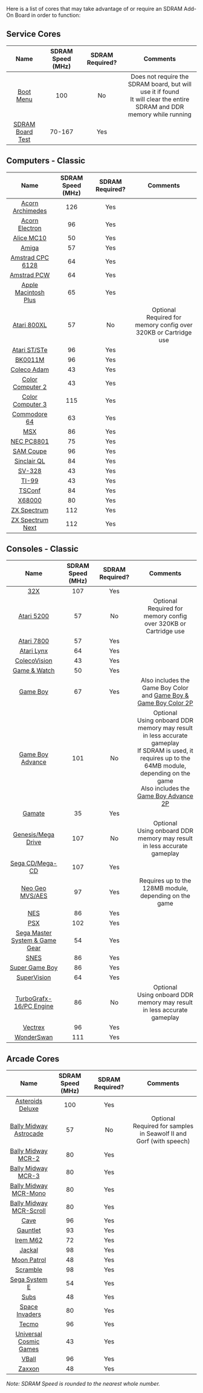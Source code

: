 Here is a list of cores that may take advantage of or require an SDRAM Add-On Board in order to function:
## Service Cores
| Name | SDRAM Speed (MHz) | SDRAM Required? | Comments |
|:---:|:---:|:---:|:---:|
| [Boot Menu](https://github.com/MiSTer-devel/Menu_MiSTer) | 100 | No | Does not require the SDRAM board, but will use it if found<br>It will clear the entire SDRAM and DDR memory while running |
| [SDRAM Board Test](https://github.com/MiSTer-devel/MemTest_MiSTer) | 70-167 | Yes | |

## Computers - Classic
| Name | SDRAM Speed (MHz) | SDRAM Required? | Comments |
|:---:|:---:|:---:|:---:|
| [Acorn Archimedes](https://github.com/MiSTer-devel/Archie_MiSTer) | 126 | Yes | |
| [Acorn Electron](https://github.com/MiSTer-devel/AcornElectron_MiSTer) | 96 | Yes | |
| [Alice MC10](https://github.com/MiSTer-devel/AliceMC10_MiSTer) | 50 | Yes | |
| [Amiga](https://github.com/MiSTer-devel/Minimig-AGA_MiSTer) | 57 | Yes | |
| [Amstrad CPC 6128](https://github.com/MiSTer-devel/Amstrad_MiSTer) | 64 | Yes | |
| [Amstrad PCW](https://github.com/MiSTer-devel/Amstrad-PCW_MiSTer) | 64 | Yes | |
| [Apple Macintosh Plus](https://github.com/MiSTer-devel/MacPlus_MiSTer) | 65 | Yes | |
| [Atari 800XL](https://github.com/MiSTer-devel/Atari800_MiSTer) | 57 | No | Optional<br>Required for memory config over 320KB or Cartridge use |
| [Atari ST/STe](https://github.com/MiSTer-devel/AtariST_MiSTer) | 96 | Yes | |
| [BK0011M](https://github.com/MiSTer-devel/BK0011M_MiSTer) | 96 | Yes | |
| [Coleco Adam](https://github.com/MiSTer-devel/ColecoAdam_MiSTer) | 43 | Yes | |
| [Color Computer 2](https://github.com/MiSTer-devel/CoCo2_MiSTer) | 43 | Yes | |
| [Color Computer 3](https://github.com/MiSTer-devel/CoCo3_MiSTer) | 115 | Yes | |
| [Commodore 64](https://github.com/MiSTer-devel/C64_MiSTer) | 63 | Yes | |
| [MSX](https://github.com/MiSTer-devel/MSX_MiSTer) | 86 | Yes | |
| [NEC PC8801](https://github.com/MiSTer-devel/PC88_MiSTer) | 75 | Yes | |
| [SAM Coupe](https://github.com/MiSTer-devel/SAM-Coupe_MiSTer) | 96 | Yes | |
| [Sinclair QL](https://github.com/MiSTer-devel/QL_MiSTer) | 84 | Yes | |
| [SV-328](https://github.com/MiSTer-devel/SVI328_MiSTer) | 43 | Yes | |
| [TI-99](https://github.com/MiSTer-devel/TI-99_4A_MiSTer) | 43 | Yes | |
| [TSConf](https://github.com/MiSTer-devel/TSConf_MiSTer) | 84 | Yes | |
| [X68000](https://github.com/MiSTer-devel/X68000_MiSTer) | 80 | Yes | |
| [ZX Spectrum](https://github.com/MiSTer-devel/ZX-Spectrum_MISTer) | 112 | Yes | |
| [ZX Spectrum Next](https://github.com/MiSTer-devel/ZXNext_MISTer) | 112 | Yes | |

## Consoles - Classic
| Name | SDRAM Speed (MHz) | SDRAM Required? | Comments |
|:---:|:---:|:---:|:---:|
| [32X](https://github.com/MiSTer-devel/S32X_MiSTer) | 107 | Yes | |
| [Atari 5200](https://github.com/MiSTer-devel/Atari800_MiSTer) | 57 | No | Optional<br>Required for memory config over 320KB or Cartridge use |
| [Atari 7800](https://github.com/MiSTer-devel/Atari7800_MiSTer) | 57 | Yes | |
| [Atari Lynx](https://github.com/MiSTer-devel/AtariLynx_MiSTer) | 64 | Yes | |
| [ColecoVision](https://github.com/MiSTer-devel/ColecoVision_MiSTer) | 43 | Yes | |
| [Game & Watch](https://github.com/MiSTer-devel/GnW_MiSTer) | 50 | Yes | |
| [Game Boy](https://github.com/MiSTer-devel/Gameboy_MiSTer) | 67 | Yes | Also includes the Game Boy Color and [Game Boy & Game Boy Color 2P](https://github.com/MiSTer-devel/Gameboy_MiSTer/tree/Gameboy2P) |
| [Game Boy Advance](https://github.com/MiSTer-devel/GBA_MiSTer) | 101 | No | Optional<br>Using onboard DDR memory may result in less accurate gameplay<br>If SDRAM is used, it requires up to the 64MB module, depending on the game<br>Also includes the [Game Boy Advance 2P](https://github.com/MiSTer-devel/GBA_MiSTer/tree/GBA2P) |
| [Gamate](https://github.com/MiSTer-devel/Gamate_MiSTer) | 35 | Yes | |
| [Genesis/Mega Drive](https://github.com/MiSTer-devel/Genesis_MiSTer) | 107 | No | Optional<br>Using onboard DDR memory may result in less accurate gameplay |
| [Sega CD/Mega-CD](https://github.com/MiSTer-devel/MegaCD_MiSTer) | 107 | Yes | |
| [Neo Geo MVS/AES](https://github.com/MiSTer-devel/NeoGeo_MiSTer) | 97 | Yes | Requires up to the 128MB module, depending on the game |
| [NES](https://github.com/MiSTer-devel/NES_MiSTer) | 86 | Yes | |
| [PSX](https://github.com/MiSTer-devel/PSX_MiSTer) | 102 | Yes | |
| [Sega Master System & Game Gear](https://github.com/MiSTer-devel/SMS_MiSTer) | 54 | Yes | |
| [SNES](https://github.com/MiSTer-devel/SNES_MiSTer) | 86 | Yes | |
| [Super Game Boy](https://github.com/MiSTer-devel/SGB_MiSTer) | 86 | Yes | |
| [SuperVision](https://github.com/MiSTer-devel/SuperVision_MiSTer) | 64 | Yes | |
| [TurboGrafx-16/PC Engine](https://github.com/MiSTer-devel/TurboGrafx16_MiSTer) | 86 | No | Optional<br>Using onboard DDR memory may result in less accurate gameplay |
| [Vectrex](https://github.com/MiSTer-devel/Vectrex_MiSTer) | 96 | Yes | |
| [WonderSwan](https://github.com/MiSTer-devel/WonderSwan_MiSTer) | 111 | Yes | |

## Arcade Cores
| Name | SDRAM Speed (MHz) | SDRAM Required? | Comments |
|:---:|:---:|:---:|:---:|
| [Asteroids Deluxe](https://github.com/MiSTer-devel/Arcade-AsteroidsDeluxe_MiSTer) | 100 | Yes | |
| [Bally Midway Astrocade](https://github.com/MiSTer-devel/Arcade-Astrocade_MiSTer) | 57 | No | Optional<br>Required for samples in Seawolf II and Gorf (with speech) |
| [Bally Midway MCR-2](https://github.com/MiSTer-devel/Arcade-MCR2_MiSTer) | 80 | Yes | |
| [Bally Midway MCR-3](https://github.com/MiSTer-devel/Arcade-MCR3_MiSTer) | 80 | Yes | |
| [Bally Midway MCR-Mono](https://github.com/MiSTer-devel/Arcade-MCR3Mono_MiSTer) | 80 | Yes | |
| [Bally Midway MCR-Scroll](https://github.com/MiSTer-devel/Arcade-MCR3Scroll_MiSTer) | 80 | Yes | |
| [Cave](https://github.com/MiSTer-devel/Arcade-Cave_MiSTer) | 96 | Yes | |
| [Gauntlet](https://github.com/MiSTer-devel/Arcade-Gauntlet_MiSTer) | 93 | Yes | |
| [Irem M62](https://github.com/MiSTer-devel/Arcade-IremM62_MiSTer) | 72 | Yes | |
| [Jackal](https://github.com/MiSTer-devel/Arcade-Jackal_MiSTer) | 98 | Yes | |
| [Moon Patrol](https://github.com/MiSTer-devel/Arcade-MoonPatrol_MiSTer) | 48 | Yes | |
| [Scramble](https://github.com/MiSTer-devel/Arcade-Scramble_MiSTer) | 98 | Yes | |
| [Sega System E](https://github.com/MiSTer-devel/SMS_MiSTer) | 54 | Yes | |
| [Subs](https://github.com/MiSTer-devel/Arcade-Subs_MiSTer) | 48 | Yes | |
| [Space Invaders](https://github.com/MiSTer-devel/Arcade-SpaceInvaders_MiSTer) | 80 | Yes | |
| [Tecmo](https://github.com/MiSTer-devel/Arcade-Tecmo_MiSTer) | 96 | Yes | |
| [Universal<br>Cosmic Games](https://github.com/MiSTer-devel/Arcade-Cosmic_MiSTer) | 43 | Yes | |
| [VBall](https://github.com/MiSTer-devel/Arcade-VBall_MiSTer) | 96 | Yes | |
| [Zaxxon](https://github.com/MiSTer-devel/Arcade-Zaxxon_MiSTer) | 48 | Yes | |

_Note: SDRAM Speed is rounded to the nearest whole number._